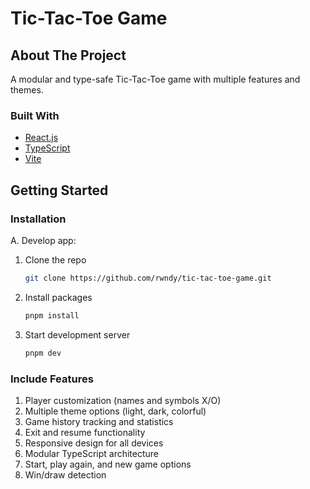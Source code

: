 # Tic-Tac-Toe Game

<!-- ABOUT THE PROJECT -->
## About The Project
A modular and type-safe Tic-Tac-Toe game with multiple features and themes.

### Built With
* [React.js](https://react.dev/)
* [TypeScript](https://www.typescriptlang.org/)
* [Vite](https://vitejs.dev/)

<!-- GETTING STARTED -->
## Getting Started

### Installation
A. Develop app:
  1. Clone the repo
     ```sh
     git clone https://github.com/rwndy/tic-tac-toe-game.git
     ```
  2. Install packages
     ```sh
     pnpm install
     ```
  3. Start development server
     ```sh
     pnpm dev
     ```


### Include Features
1. Player customization (names and symbols X/O)
2. Multiple theme options (light, dark, colorful)
3. Game history tracking and statistics
4. Exit and resume functionality
5. Responsive design for all devices
6. Modular TypeScript architecture
7. Start, play again, and new game options
8. Win/draw detection